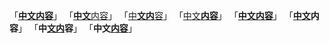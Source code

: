 「<u>**中文内容**</u>」
「<u>**中文**内容</u>」
「<u>中**文内**容</u>」
「<u>中文**内容**</u>」
「**<u>中文内容</u>**」
「**<u>中文</u>内容**」
「**中<u>文内</u>容**」
「**中文<u>内容</u>**」

